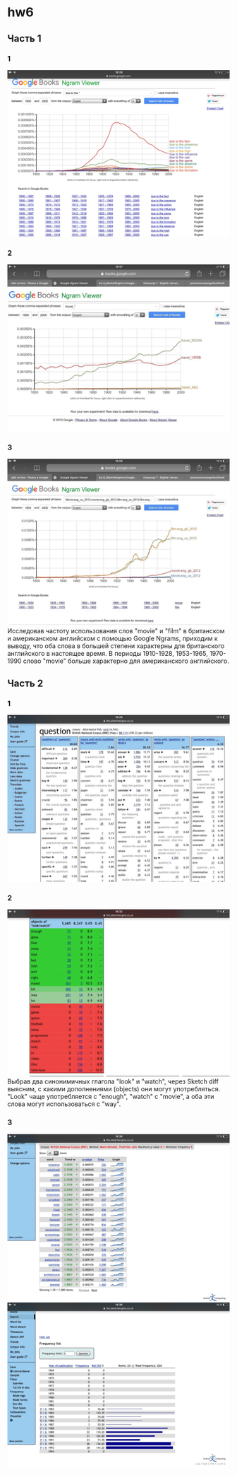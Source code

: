 # hw6
## Часть 1
### 1
![alt-текст](https://github.com/ponomarevaangelina1/hw6/blob/master/IMG_0550.jpg)
### 2
![alt-текст](https://github.com/ponomarevaangelina1/hw6/blob/master/sb8MVEqFxN8.jpg)
### 3
![alt-текст](https://github.com/ponomarevaangelina1/hw6/blob/master/py0oda-IpjU.jpg)
Исследовав частоту использования слов "movie" и "film" в британском и американском английском с помощью Google Ngrams, приходим к выводу, что оба слова в большей степени характерны для британского английского в настоящее время. В периоды 1910-1928, 1953-1965, 1970-1990 слово "movie" больше характерно для американского английского.
## Часть 2
### 1
![alt-текст](https://github.com/ponomarevaangelina1/hw6/blob/master/SZpzXP8Qvpo.jpg)
### 2
![alt-текст](https://github.com/ponomarevaangelina1/hw6/blob/master/IMG_0554.jpg)
Выбрав два синонимичных глагола "look" и "watch", через Sketch diff выясним, с какими дополнениями (objects) они могут употребляться. "Look" чаще употребляется с "enough", "watch" c "movie", а оба эти слова могут использоваться с "way".
### 3
![alt-текст](https://github.com/ponomarevaangelina1/hw6/blob/master/IMG_0555.jpg)
![alt-текст](https://github.com/ponomarevaangelina1/hw6/blob/master/IMG_0556.jpg)
